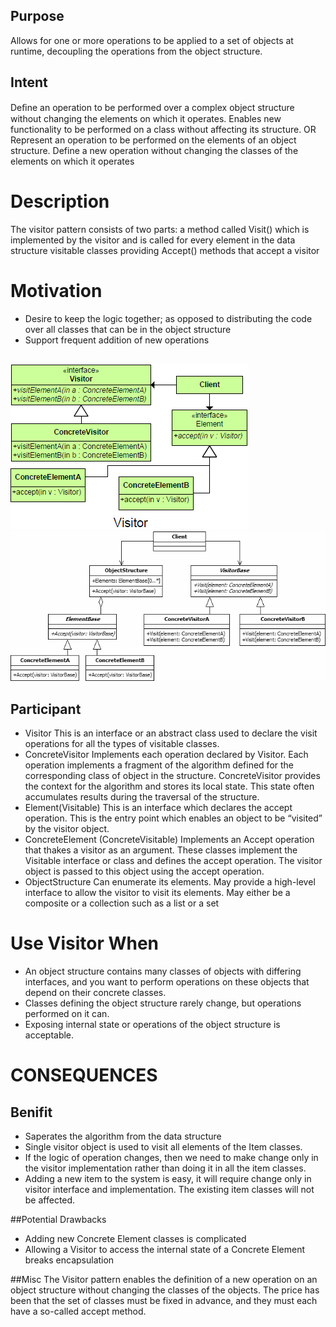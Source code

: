## Purpose
Allows for one or more operations to be applied to a set of objects at runtime, decoupling the operations from the object structure.
	
## Intent
Deﬁne an operation to be performed over a complex object structure without changing the elements on which it operates.	Enables new functionality to be performed on a class without affecting its structure.
OR
Represent an operation to be performed on the elements of an object structure.
Define a new operation without changing the classes of the elements on which it operates

# Description
The visitor pattern consists of two parts:
a method called Visit() which is implemented by the visitor and is called for every element in the data structure
visitable classes providing Accept() methods that accept a visitor

# Motivation
+	Desire to keep the logic together; as opposed to distributing the code over all classes that can be in the object structure
+	Support frequent addition of new operations

##
![alt text](./Images/Visitor-1.md.png "Visitor")
![alt text](./Images/Visitor-2.md.png "Visitor")
##

## Participant

+	Visitor
		This is an interface or an abstract class used to declare the visit operations for all the types of visitable classes.
+	ConcreteVisitor
		Implements each operation declared by Visitor. Each operation implements a fragment of the algorithm defined for the corresponding class of object in the structure. ConcreteVisitor provides the context for the algorithm and stores its local state. This state often accumulates results during the traversal of the structure.
+	Element(Visitable)
		This is an interface which declares the accept operation. This is the entry point which enables an object to be “visited” by the visitor object.
+	ConcreteElement (ConcreteVisitable)
		Implements an Accept operation that thakes a visitor as an argument. These classes implement the Visitable interface or class and defines the accept operation. The visitor object is passed to this object using the accept operation. 
+	ObjectStructure
 		Can enumerate its elements.
 		May provide a high-level interface to allow the visitor to visit its elements.
 		May either be a composite or a collection such as a list or a set
		
# Use Visitor When
+	An object structure contains many classes of objects with differing interfaces, and you want to perform operations on these
objects that depend on their concrete classes.
+	Classes defining the object structure rarely change, but operations performed on it can.
+	Exposing internal state or operations of the object structure is acceptable.


# CONSEQUENCES

## Benifit
+	Saperates the algorithm from the data structure
+	Single visitor object is used to visit all elements of the Item classes.
+	If the logic of operation changes, then we need to make change only in the visitor implementation rather than doing it in all the item classes.
+	Adding a new item to the system is easy, it will require change only in visitor interface and implementation. The existing item classes will not be affected.

##Potential Drawbacks
+	Adding new Concrete Element classes is complicated
+	Allowing a Visitor to access the internal state of a Concrete Element breaks encapsulation

##Misc
The Visitor pattern enables the definition of a new operation on an object structure without changing the classes of the objects. The price has been that the set of classes must be fixed in advance, and they must each have a so-called accept method.
